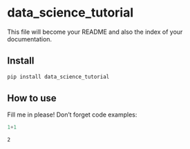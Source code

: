 # data_science_tutorial

<!-- WARNING: THIS FILE WAS AUTOGENERATED! DO NOT EDIT! -->

This file will become your README and also the index of your
documentation.

## Install

``` sh
pip install data_science_tutorial
```

## How to use

Fill me in please! Don’t forget code examples:

``` python
1+1
```

    2
